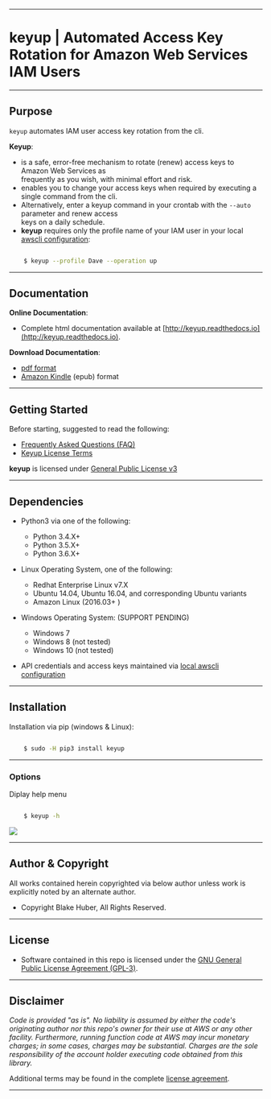 * * *
#   **keyup** |  Automated Access Key Rotation for Amazon Web Services IAM Users
* * *

## Purpose ##

`keyup` automates IAM user access key rotation from the cli.  

**Keyup**:

* is a safe, error-free mechanism to rotate (renew) access keys to Amazon Web Services as  
frequently as you wish, with minimal effort and risk.
* enables you to change your access keys when required by executing a single command from the cli.  
* Alternatively, enter a keyup command in your crontab with the ``` --auto ``` parameter and renew access  
keys on a daily schedule.
* **keyup** requires only the profile name of your IAM user in your local [awscli configuration](https://docs.aws.amazon.com/cli/latest/reference/):

```bash

    $ keyup --profile Dave --operation up

```

* * *

## Documentation ##

**Online Documentation**:

* Complete html documentation available at [http://keyup.readthedocs.io](http://keyup.readthedocs.io).

**Download Documentation**:

* [pdf format](https://readthedocs.org/projects/keyup/downloads/pdf/latest/)
* [Amazon Kindle](https://readthedocs.org/projects/keyup/downloads/epub/latest/) (epub) format

* * *

## Getting Started

Before starting, suggested to read the following:

* [Frequently Asked Questions (FAQ)](http://keyup.readthedocs.io/en/latest/FAQ.html)
* [Keyup License Terms](http://keyup.readthedocs.io/en/latest/license.html)

**keyup** is licensed under [General Public License v3](http://keyup.readthedocs.io/en/latest/license.html)

* * *

## Dependencies

- Python3 via one of the following:

    - Python 3.4.X+
    - Python 3.5.X+
    - Python 3.6.X+

- Linux Operating System, one of the following:

    - Redhat Enterprise Linux v7.X
    - Ubuntu 14.04, Ubuntu 16.04, and corresponding Ubuntu variants
    - Amazon Linux (2016.03+ )

- Windows Operating System: (SUPPORT PENDING)

    - Windows 7
    - Windows 8 (not tested)
    - Windows 10 (not tested)

- API credentials and access keys maintained via [local awscli configuration](https://docs.aws.amazon.com/cli/latest/reference/)

* * *

## Installation

Installation via pip (windows & Linux):

```bash

    $ sudo -H pip3 install keyup

```

* * *

### **Options**

Diplay help menu

```bash

    $ keyup -h

```

![](./assets/help-menu.png)

* * *

## Author & Copyright

All works contained herein copyrighted via below author unless work is explicitly noted by an alternate author.

* Copyright Blake Huber, All Rights Reserved.

* * *

## License

* Software contained in this repo is licensed under the [GNU General Public License Agreement (GPL-3)](https://bitbucket.org/blakeca00/keyup/src/master/LICENSE.txt).

* * *

## Disclaimer

*Code is provided "as is". No liability is assumed by either the code's originating author nor this repo's owner for their use at AWS or any other facility. Furthermore, running function code at AWS may incur monetary charges; in some cases, charges may be substantial. Charges are the sole responsibility of the account holder executing code obtained from this library.*

Additional terms may be found in the complete [license agreement](https://bitbucket.org/blakeca00/keyup/src/master/LICENSE.txt).

* * *
